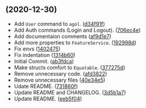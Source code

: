 ##  (2020-12-30)

* Add `User` command to `agol`. ([d34f91f](https://github.com/LebJe/ArcGISKit/commit/d34f91f))
* Add Auth commands (Login and Logout). ([706ec4e](https://github.com/LebJe/ArcGISKit/commit/706ec4e))
* Add documentaion comments ([af9d1e7](https://github.com/LebJe/ArcGISKit/commit/af9d1e7))
* Add more properties to `FeatureService`. ([192998d](https://github.com/LebJe/ArcGISKit/commit/192998d))
* Fix envs ([1402475](https://github.com/LebJe/ArcGISKit/commit/1402475))
* Fix indentation ([1314b60](https://github.com/LebJe/ArcGISKit/commit/1314b60))
* Initial Commit. ([ab3fdca](https://github.com/LebJe/ArcGISKit/commit/ab3fdca))
* Make structs comfort to `Equatable`. ([377275d](https://github.com/LebJe/ArcGISKit/commit/377275d))
* Remove unnecessary code. ([afd3822](https://github.com/LebJe/ArcGISKit/commit/afd3822))
* Remove unnecessary files ([40e34e5](https://github.com/LebJe/ArcGISKit/commit/40e34e5))
* Udate README. ([731860f](https://github.com/LebJe/ArcGISKit/commit/731860f))
* Update README and CHANGELOG. ([3d5b1a7](https://github.com/LebJe/ArcGISKit/commit/3d5b1a7))
* Update README. ([eeb5f04](https://github.com/LebJe/ArcGISKit/commit/eeb5f04))



